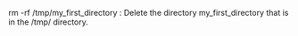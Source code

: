 rm -rf /tmp/my_first_directory : Delete the directory my_first_directory that is in the /tmp/ directory.
